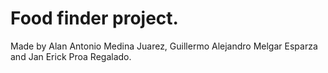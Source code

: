# Food finder project.
Made by Alan Antonio Medina Juarez, Guillermo Alejandro Melgar Esparza and Jan Erick Proa Regalado.
